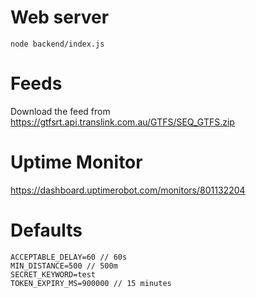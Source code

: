 # Web server
```
node backend/index.js
```

# Feeds

Download the feed from https://gtfsrt.api.translink.com.au/GTFS/SEQ_GTFS.zip

# Uptime Monitor

https://dashboard.uptimerobot.com/monitors/801132204

# Defaults

```
ACCEPTABLE_DELAY=60 // 60s
MIN_DISTANCE=500 // 500m
SECRET_KEYWORD=test
TOKEN_EXPIRY_MS=900000 // 15 minutes
```
